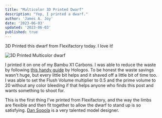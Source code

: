 ```yaml
---
title: "Multicolor 3D Printed Dwarf"
description: "Yep, I printed a dwarf."
author: 'James A. Joy'
date: '2023-06-03'
updated: '2023-06-03'
published: true
---
```


3D Printed this dwarf from Flexifactory today. I love it! 

![3D Printed Multicolor dwarf](https://jamesjoy.sfo3.cdn.digitaloceanspaces.com/dwarf.jpg)

I printed it on one of my Bambu X1 Carbons. I was able to reduce the waste by following [this handy guide](https://www.printables.com/model/390414-reduce-purge-waste-with-bambu-lab-ams) by Hologos. To be honest the waste savings wasn't huge, but every little bit helps and it shaved off a little bit of time too. I was able to set the Flush Volume multiplier to 0.5 and the prime volume to 20 without any color bleeding if that helps anyone who finds this post and wants something to shoot for.

This is the first thing I've printed from Flexifactory, and the way the limbs are flexible and then fit together to allow the dwarf to stand up is so satisfying. [Dan Sopola](https://www.myminifactory.com/users/FlexiFactory) is a very talented model designer.
